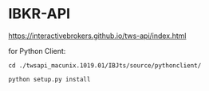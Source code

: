 # IBKR-API

https://interactivebrokers.github.io/tws-api/index.html

for Python Client:

`cd ./twsapi_macunix.1019.01/IBJts/source/pythonclient/`

`python setup.py install`

